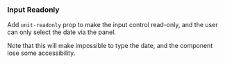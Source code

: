 ### Input Readonly

Add `unit-readonly` prop to make the input control read-only, and the user can only select the date via the panel.

Note that this will make impossible to type the date, and the component lose some accessibility.
